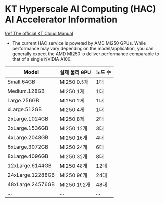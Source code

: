 
# KT Hyperscale AI Computing (HAC) AI Accelerator Information

[!ref The official KT Cloud Manual](https://manual.cloud.kt.com/kt/hyperscale-ai-computing-howtouse-cj)

- The current HAC service is powered by AMD MI250 GPUs. While performance may vary depending on the model/application, you can generally expect the AMD MI250 to deliver performance comparable to that of a single NVIDIA A100.

| Model | 실제 물리 GPU | 노드 수 |
| --- | --- | --- |
| Small.64GB | MI250 0.5개 | 1대 |
| Medium.128GB | MI250 1개 | 1대 |
| Large.256GB | MI250 2개 | 1대 |
| xLarge.512GB | MI250 4개 | 1대 |
| 2xLarge.1024GB | MI250 8개 | 2대 |
| 3xLarge.1536GB | MI250 12개 | 3대 |
| 4xLarge.2048GB | MI250 16개 | 4대 |
| 6xLarge.3072GB | MI250 24개 | 6대 |
| 8xLarge.4096GB | MI250 32개 | 8대 |
| 12xLarge.6144GB | MI250 48개 | 12대 |
| 24xLarge.12288GB | MI250 96개 | 24대 |
| 48xLarge.24576GB | MI250 192개 | 48대 |
| … | … | … |